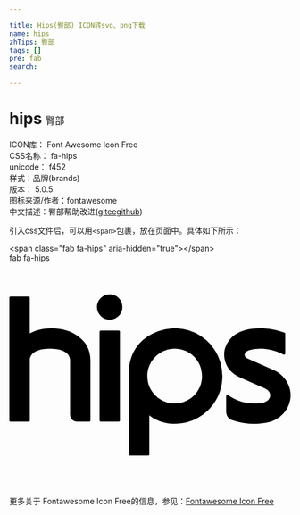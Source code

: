 ```yaml
---

title: Hips(臀部) ICON转svg、png下载
name: hips
zhTips: 臀部
tags: []
pre: fab
search: 

---
```


# hips  <small style="font-size: 60%;font-weight: 100">臀部</small>


<div class="detail-page">
<p>
<span>
ICON库：
<span class="badge-secondary badge">Font Awesome Icon Free</span> 
</span>
<br/>
<span>
CSS名称：
<span class="badge-secondary badge">fa-hips</span> 
</span>
<br/>
<span>
unicode：
<span class="badge-secondary badge">f452</span> 
<copy-btn content='f452' btn-title=""></copy-btn>
<copy-btn :content='String.fromCodePoint(parseInt("f452", 16))' btn-title="复制U"></copy-btn>
</span><br/><span>样式：<span class="badge-light badge">品牌(brands)</span></span>
<br/>
<span>
版本：
<span class="badge-secondary badge">5.0.5</span> 
</span>
<br/>
<span>图标来源/作者：<span class="badge-light badge">fontawesome</span></span> 
<br/>
<span class="zh-detail">中文描述：<span class="badge-primary badge">臀部</span><span class="help-link"><span>帮助改进</span>(<a href="https://gitee.com/liuwave/icon-helper/edit/master/json/fontawesome/brands/hips.json" target="_blank" rel="noopener noreferrer">gitee</a><a href="https://github.com/liuwave/icon-helper/edit/master/json/fontawesome/brands/hips.json" target="_blank" rel="noopener noreferrer">github</a></span>)</span><br/>
</p>
</div>
<div class="alert alert-dark">
  <i class="fab fa-hips fa-xs"></i>
  <i class="fab fa-hips fa-sm"></i>
  <i class="fab fa-hips fa-lg"></i>
  <i class="fab fa-hips fa-2x"></i>
  <i class="fab fa-hips fa-3x"></i>
  <i class="fab fa-hips fa-5x"></i>
  <i class="fab fa-hips fa-7x"></i>
</div>
<div>
  <p>引入css文件后，可以用<code>&lt;span&gt;</code>包裹，放在页面中。具体如下所示：    
  </p>
  <div class="alert alert-primary" style="font-size: 14px">
    &lt;span class="fab fa-hips" aria-hidden="true"&gt;&lt;/span&gt;
    <copy-btn content='<span class="fab fa-hips" aria-hidden="true"></span>'></copy-btn>
  </div>
  <div class="alert alert-secondary">
    <i class="fab fa-hips"
    style="font-size: 24px"
    aria-hidden="true"></i> fab fa-hips
    <copy-btn content="fab fa-hips" btn-title="复制图标名称"></copy-btn>
  </div>
</div>
<div id="svg" class="svg-wrap">
<svg xmlns="http://www.w3.org/2000/svg" viewBox="0 0 640 512"><path d="M251.6 157.6c0-1.9-.9-2.8-2.8-2.8h-40.9c-1.6 0-2.7 1.4-2.7 2.8v201.8c0 1.4 1.1 2.8 2.7 2.8h40.9c1.9 0 2.8-.9 2.8-2.8zM156.5 168c-16.1-11.8-36.3-17.9-60.3-18-18.1-.1-34.6 3.7-49.8 11.4V80.2c0-1.8-.9-2.7-2.8-2.7H2.7c-1.8 0-2.7.9-2.7 2.7v279.2c0 1.9.9 2.8 2.7 2.8h41c1.9 0 2.8-.9 2.8-2.8V223.3c0-.8-2.8-27 45.8-27 48.5 0 45.8 26.1 45.8 27v122.6c0 9 7.3 16.3 16.4 16.3h27.3c1.8 0 2.7-.9 2.7-2.8V223.3c0-23.4-9.3-41.8-28-55.3zm478.4 110.1c-6.8-15.7-18.4-27-34.9-34.1l-57.6-25.3c-8.6-3.6-9.2-11.2-2.6-16.1 7.4-5.5 44.3-13.9 84 6.8 1.7 1 4-.3 4-2.4v-44.7c0-1.3-.6-2.1-1.9-2.6-17.7-6.6-36.1-9.9-55.1-9.9-26.5 0-45.3 5.8-58.5 15.4-.5.4-28.4 20-22.7 53.7 3.4 19.6 15.8 34.2 37.2 43.6l53.6 23.5c11.6 5.1 15.2 13.3 12.2 21.2-3.7 9.1-13.2 13.6-36.5 13.6-24.3 0-44.7-8.9-58.4-19.1-2.1-1.4-4.4.2-4.4 2.3v34.4c0 10.4 4.9 17.3 14.6 20.7 15.6 5.5 31.6 8.2 48.2 8.2 12.7 0 25.8-1.2 36.3-4.3.7-.3 36-8.9 45.6-45.8 3.5-13.5 2.4-26.5-3.1-39.1zM376.2 149.8c-31.7 0-104.2 20.1-104.2 103.5v183.5c0 .8.6 2.7 2.7 2.7h40.9c1.9 0 2.8-.9 2.8-2.7V348c16.5 12.7 35.8 19.1 57.7 19.1 60.5 0 108.7-48.5 108.7-108.7.1-60.3-48.2-108.6-108.6-108.6zm0 170.9c-17.2 0-31.9-6.1-44-18.2-12.2-12.2-18.2-26.8-18.2-44 0-34.5 27.6-62.2 62.2-62.2 34.5 0 62.2 27.6 62.2 62.2.1 34.3-27.3 62.2-62.2 62.2zM228.3 72.5c-15.9 0-28.8 12.9-28.9 28.9 0 15.6 12.7 28.9 28.9 28.9s28.9-13.1 28.9-28.9c0-16.2-13-28.9-28.9-28.9z"/></svg>
</div>
<detail full-name='fa-hips'></detail>
    
<div><p>更多关于  Fontawesome Icon Free的信息，参见：<a target="_blank" href="https://iconhelper.cn/fontawesome.html">Fontawesome Icon Free</a>
</p></div>
